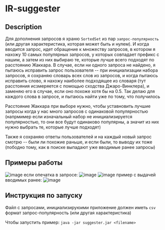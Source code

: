 # IR-suggester

## Description

Для дополнения запросов я храню `SortedSet` из пар `запрос-популярность` (или другая характеристика, которая может быть и нулем). И когда вводится запрос, идет обращение к множеству запросов, в котором я нахожу 10 самых популярных запросов, у которых совпадает префикс с нашим, а затем из них выбираю те, которые лучше всего подходят по расстоянию Жаккара. В случае, если ни одного запроса не найдено, я  пытаюсь исправить запрос пользователя -- при инициализации набора запросов, я сохраняю словарь всех слов из запросов, и когда пытаюсь исправить слово, я нахожу наиболее подходящее из словаря (тут расстояния исзмеряется с помощью сходства Джаро-Винклера), и заменяю его в случае, если оно похоже хотя бы на 0.5. Так делаю для каждого слова в запросе, и пытаюсь найти уже по тому, что получилось 

Расстояние Жаккара при выборе нужно, чтобы уставновить лучшие запросы когда у нас много запросов с одинаковой популярностью (напрмимер если изначальный набор не инициализируется популярностью, то они все будут одинаково популярны, а значит из них нужно выбрать те, которые лучше подходят)

Также я сохраняю ответы пользователей и на каждый новый запрос смотрю -- были ли похожие раньше, и если были, то выводу их тоже (пободно тому, как в поиске выпадают уже вводимые ранее запросы)

## Примеры работы

![image](https://user-images.githubusercontent.com/68964770/162308268-bb07c6e6-e2cc-46ee-8599-0ff7f905aaf8.png)
если опечатка в запросе:
![image](https://user-images.githubusercontent.com/68964770/162308347-58fdbb04-493d-4dfb-ab08-a676f10f8b6d.png)
![image](https://user-images.githubusercontent.com/68964770/162308428-8d50ef11-bdd6-4d8d-8899-774fc506ac8e.png)
пример с выдачей вводимых ранее:
![image](https://user-images.githubusercontent.com/68964770/162308560-a6b4e3bf-1d80-477c-bc5b-88a90b2d9690.png)


## Инструкция по запуску
Файл с запросами, инициализируюими приложение должен иметь `csv` формат запрос-популярность (или другая характеристика)

Чтобы запустить пример:
`java -jar suggester.jar <filename>`


